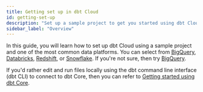 ```yaml
---
title: Getting set up in dbt Cloud
id: getting-set-up
description: "Set up a sample project to get you started using dbt Cloud."
sidebar_label: "Overview"
---
```


In this guide, you will learn how to set up dbt Cloud using a sample project and one of the most common data platforms. You can select from [BigQuery](/docs/develop/getting-started/getting-set-up/setting-up-bigquery), [Databricks](/docs/develop/getting-started/getting-set-up/setting-up-databricks), [Redshift](/docs/develop/getting-started/getting-set-up/setting-up-redshift), or [Snowflake](/docs/develop/getting-started/getting-set-up/setting-up-snowflake). If you're not sure, then try [BigQuery](/docs/develop/getting-started/getting-set-up/setting-up-bigquery). 

If you'd rather edit and run files locally using the dbt command line interface (dbt CLI) to connect to dbt Core, then you can refer to [Getting started using dbt Core](/docs/develop/getting-started/learning-more/getting-started-dbt-core).
